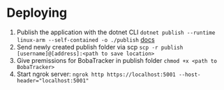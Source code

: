 # Deploying

1. Publish the application with the dotnet CLI `dotnet publish --runtime linux-arm --self-contained -o ./publish` [ docs ]( https://learn.microsoft.com/en-us/dotnet/iot/deployment )
2. Send newly created publish folder via scp `scp -r publish [username]@[address]:<path to save location>`
3. Give premissions for BobaTracker in publish folder `chmod +x <path to BobaTracker>`
4. Start ngrok server: `ngrok http https://localhost:5001 --host-header="localhost:5001"`
